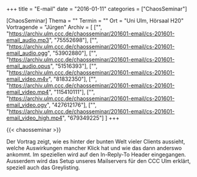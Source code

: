 +++
title = "E-mail"
date = "2016-01-11"
categories = ["ChaosSeminar"]

[ChaosSeminar]
Thema = ""
Termin = ""
Ort = "Uni Ulm, Hörsaal H20"
Vortragende = "Jürgen"
Archiv = [
	["", "https://archiv.ulm.ccc.de/chaosseminar/201601-email/cs-201601-email_audio.mp3", "75552698"],
	["", "https://archiv.ulm.ccc.de/chaosseminar/201601-email/cs-201601-email_audio.ogg", "53902880"],
	["", "https://archiv.ulm.ccc.de/chaosseminar/201601-email/cs-201601-email_audio.opus", "51516393"],
	["", "https://archiv.ulm.ccc.de/chaosseminar/201601-email/cs-201601-email_video.m4v", "81832350"],
	["", "https://archiv.ulm.ccc.de/chaosseminar/201601-email/cs-201601-email_video.mp4", "115410111"],
	["", "https://archiv.ulm.ccc.de/chaosseminar/201601-email/cs-201601-email_video.ogv", "427612176"],
	["", "https://archiv.ulm.ccc.de/chaosseminar/201601-email/cs-201601-email_video_high.mp4", "679349225"]
	]
+++

{{< chaosseminar >}}

Der Vortrag zeigt, wie es hinter der bunten Welt vieler Clients aussieht, welche Auswirkungen mancher Klick hat und wie das dann anderswo ankommt. Im speziellen wird auf den In-Reply-To Header eingegangen. Ausserdem wird das Setup unseres Mailservers für den CCC Ulm erklärt, speziell auch das Greylisting.
